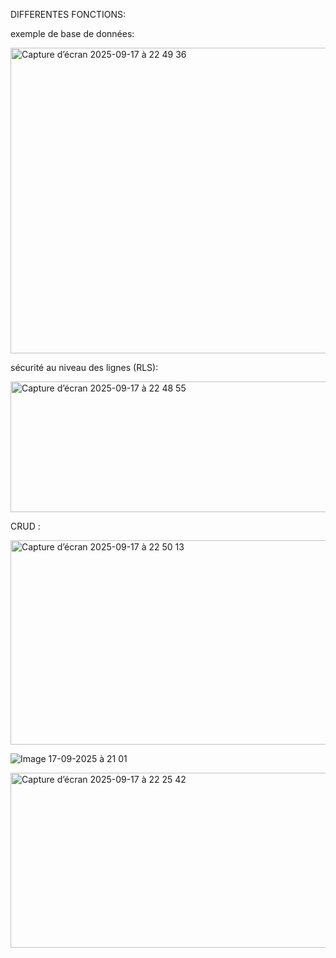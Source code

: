 DIFFERENTES FONCTIONS:


exemple de base de données:




<img width="849" height="489" alt="Capture d’écran 2025-09-17 à 22 49 36" src="https://github.com/user-attachments/assets/1ac7625e-a241-48c1-822c-7589706c3c4f" />





sécurité au niveau des lignes (RLS):



<img width="849" height="209" alt="Capture d’écran 2025-09-17 à 22 48 55" src="https://github.com/user-attachments/assets/1732173d-4f50-462b-81e8-e75f8a3c3beb" />




 CRUD :



<img width="849" height="327" alt="Capture d’écran 2025-09-17 à 22 50 13" src="https://github.com/user-attachments/assets/991f0af8-a53a-4294-8c14-3f6165b10420" />




![Image 17-09-2025 à 21 01](https://github.com/user-attachments/assets/50113d70-cf0b-4a9a-a589-f19c698e8852)



<img width="596" height="280" alt="Capture d’écran 2025-09-17 à 22 25 42" src="https://github.com/user-attachments/assets/00157cff-c153-463c-afa5-708f1fcfef46" />
